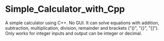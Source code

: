 # Simple_Calculator_with_Cpp
A simple calculator using C++. No GUI. It can solve equations with addition, subtraction, multiplication, division, remainder and brackets ("()", "{}", "[]"). Only works for integer inputs and output can be integer or decimal.
